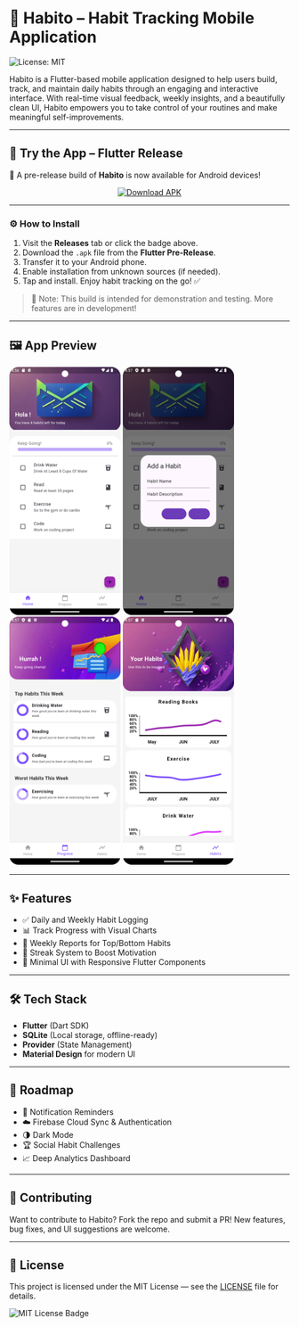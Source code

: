 # 📱 Habito – Habit Tracking Mobile Application

![License: MIT](https://img.shields.io/badge/License-MIT-blue.svg)

Habito is a Flutter-based mobile application designed to help users build, track, and maintain daily habits through an engaging and interactive interface. With real-time visual feedback, weekly insights, and a beautifully clean UI, Habito empowers you to take control of your routines and make meaningful self-improvements.

---

## 📲 Try the App – Flutter Release

🎉 A pre-release build of **Habito** is now available for Android devices!

<div align="center">
  <a href="https://github.com/dev-vasu/Habito/releases/tag/Flutter">
    <img src="https://img.shields.io/badge/Download%20APK-Pre--Release-green?style=for-the-badge&logo=android" alt="Download APK">
  </a>
</div>

---

### ⚙️ How to Install

1. Visit the **Releases** tab or click the badge above.
2. Download the `.apk` file from the **Flutter Pre-Release**.
3. Transfer it to your Android phone.
4. Enable installation from unknown sources (if needed).
5. Tap and install. Enjoy habit tracking on the go! ✅

> 🧪 Note: This build is intended for demonstration and testing. More features are in development!

---

## 🖼️ App Preview

<p float="left">
  <img src="https://github.com/dev-vasu/Habito/blob/main/screenshots/Screenshot_20240725_165643.png" width="200"/>
  <img src="https://github.com/dev-vasu/Habito/blob/main/screenshots/Screenshot_20240725_165708.png" width="200"/>
  <img src="https://github.com/dev-vasu/Habito/blob/main/screenshots/Screenshot_20240725_165718.png" width="200"/>
  <img src="https://github.com/dev-vasu/Habito/blob/main/screenshots/Screenshot_20240725_165731.png" width="200"/>
</p>

---

## ✨ Features

- ✅ Daily and Weekly Habit Logging  
- 📊 Track Progress with Visual Charts  
- 📆 Weekly Reports for Top/Bottom Habits  
- 🧠 Streak System to Boost Motivation  
- 🎯 Minimal UI with Responsive Flutter Components  

---

## 🛠️ Tech Stack

- **Flutter** (Dart SDK)  
- **SQLite** (Local storage, offline-ready)  
- **Provider** (State Management)  
- **Material Design** for modern UI

---

## 🔮 Roadmap

- 🔔 Notification Reminders  
- ☁️ Firebase Cloud Sync & Authentication  
- 🌗 Dark Mode  
- 🏆 Social Habit Challenges  
- 📈 Deep Analytics Dashboard

---

## 🤝 Contributing

Want to contribute to Habito? Fork the repo and submit a PR! New features, bug fixes, and UI suggestions are welcome.

---

## 📎 License

This project is licensed under the MIT License — see the [LICENSE](./LICENSE) file for details.

<p align="left">
  <img src="https://img.shields.io/badge/License-MIT-blue.svg" alt="MIT License Badge">
</p>

